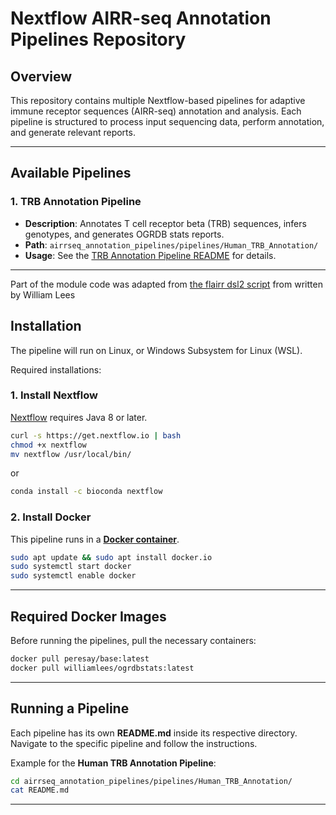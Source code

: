 # Nextflow AIRR-seq Annotation Pipelines Repository

## Overview

This repository contains multiple Nextflow-based pipelines for adaptive immune receptor sequences (AIRR-seq) annotation and analysis. Each pipeline is structured to process input sequencing data, perform annotation, and generate relevant reports.

---

## Available Pipelines

### **1. TRB Annotation Pipeline**

- **Description**: Annotates T cell receptor beta (TRB) sequences, infers genotypes, and generates OGRDB stats reports.
- **Path**: `airrseq_annotation_pipelines/pipelines/Human_TRB_Annotation/`
- **Usage**: See the [TRB Annotation Pipeline README](https://github.com/ayeletperes/airrseq_annotation_pipelines/blob/main/pipelines/Human_TRB_Annotation/README.md) for details.

---

Part of the module code was adapted from [the flairr dsl2 script](https://github.com/williamdlees/flairr_dsl2) from written by William Lees

## Installation

The pipeline will run on Linux, or Windows Subsystem for Linux (WSL).

Required installations:

### **1. Install Nextflow**

[Nextflow](https://www.nextflow.io/) requires Java 8 or later. 

```bash
curl -s https://get.nextflow.io | bash
chmod +x nextflow
mv nextflow /usr/local/bin/
```

or

```bash
conda install -c bioconda nextflow
```

### **2. Install Docker**

This pipeline runs in a [**Docker container**](https://www.docker.com/).

```bash
sudo apt update && sudo apt install docker.io
sudo systemctl start docker
sudo systemctl enable docker
```

---

## Required Docker Images

Before running the pipelines, pull the necessary containers:

```bash
docker pull peresay/base:latest
docker pull williamlees/ogrdbstats:latest
```

---

## Running a Pipeline

Each pipeline has its own **README.md** inside its respective directory. Navigate to the specific pipeline and follow the instructions.

Example for the **Human TRB Annotation Pipeline**:

```bash
cd airrseq_annotation_pipelines/pipelines/Human_TRB_Annotation/
cat README.md
```

---
